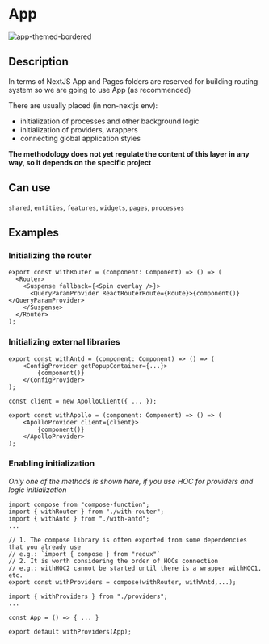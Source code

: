 # App

![app-themed-bordered](https://feature-sliced.design/assets/images/decompose-github-a0eeb839a4b5ef5c480a73726a4451b0.jpg)

## Description

In terms of NextJS App and Pages folders are reserved for building routing system so we are going to use App (as recommended)

There are usually placed (in non-nextjs env):

- initialization of processes and other background logic
- initialization of providers, wrappers
- connecting global application styles

**The methodology does not yet regulate the content of this layer in any way, so it depends on the specific project**

## Can use

`shared`, `entities`, `features`, `widgets`, `pages`, `processes`

## Examples

### Initializing the router

```tsx title=app/providers/withRouter.tsx
export const withRouter = (component: Component) => () => (
  <Router>
    <Suspense fallback={<Spin overlay />}>
      <QueryParamProvider ReactRouterRoute={Route}>{component()}</QueryParamProvider>
    </Suspense>
  </Router>
);
```

### Initializing external libraries

```tsx title=app/providers/withAntd.tsx
export const withAntd = (component: Component) => () => (
    <ConfigProvider getPopupContainer={...}>
        {component()}
    </ConfigProvider>
);
```

```tsx title=app/providers/withApollo.tsx
const client = new ApolloClient({ ... });

export const withApollo = (component: Component) => () => (
    <ApolloProvider client={client}>
        {component()}
    </ApolloProvider>
);
```

### Enabling initialization

_Only one of the methods is shown here, if you use HOC for providers and logic initialization_

```tsx title=app/providers/index.ts
import compose from "compose-function";
import { withRouter } from "./with-router";
import { withAntd } from "./with-antd";
...

// 1. The compose library is often exported from some dependencies that you already use
// e.g.: `import { compose } from "redux"`
// 2. It is worth considering the order of HOCs connection
// e.g.: withHOC2 cannot be started until there is a wrapper withHOC1, etc.
export const withProviders = compose(withRouter, withAntd,...);
```

```tsx title=app/index.ts
import { withProviders } from "./providers";
...

const App = () => { ... }

export default withProviders(App);
```
